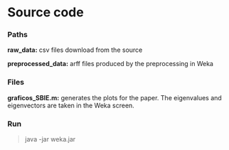 # Source code

### Paths

**raw_data:** csv files download from the source

**preprocessed_data:** arff files produced by the preprocessing in Weka

### Files

**graficos_SBIE.m:** generates the plots for the paper. The eigenvalues and eigenvectors are taken in the Weka screen.

### Run

> java -jar weka.jar
